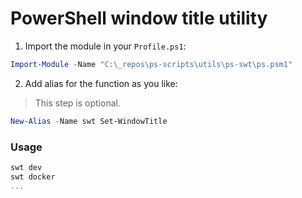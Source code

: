 # PowerShell window title utility

1. Import the module in your `Profile.ps1`:

```PowerShell
Import-Module -Name "C:\_repos\ps-scripts\utils\ps-swt\ps.psm1"
```

2. Add alias for the function as you like:

> This step is optional.

```PowerShell
New-Alias -Name swt Set-WindowTitle
```

### Usage

```PowerShell
swt dev
swt docker
...
```